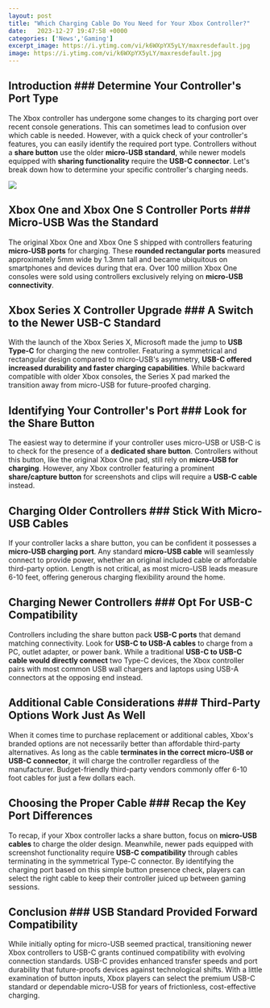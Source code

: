 ```yaml
---
layout: post
title: "Which Charging Cable Do You Need for Your Xbox Controller?"
date:   2023-12-27 19:47:58 +0000
categories: ['News','Gaming']
excerpt_image: https://i.ytimg.com/vi/k6WXpYX5yLY/maxresdefault.jpg
image: https://i.ytimg.com/vi/k6WXpYX5yLY/maxresdefault.jpg
---
```


## Introduction ### Determine Your Controller's Port Type
The Xbox controller has undergone some changes to its charging port over recent console generations. This can sometimes lead to confusion over which cable is needed. However, with a quick check of your controller's features, you can easily identify the required port type. 
Controllers without a **share button** use the older **micro-USB standard**, while newer models equipped with **sharing functionality** require the **USB-C connector**. Let's break down how to determine your specific controller's charging needs.

![](https://i.ytimg.com/vi/_iYabJ7NT9A/maxresdefault.jpg)
##  Xbox One and Xbox One S Controller Ports ### Micro-USB Was the Standard  
The original Xbox One and Xbox One S shipped with controllers featuring **micro-USB ports** for charging. These **rounded rectangular ports** measured approximately 5mm wide by 1.3mm tall and became ubiquitous on smartphones and devices during that era. Over 100 million Xbox One consoles were sold using controllers exclusively relying on **micro-USB connectivity**.
##  Xbox Series X Controller Upgrade ### A Switch to the Newer USB-C Standard
With the launch of the Xbox Series X, Microsoft made the jump to **USB Type-C** for charging the new controller. Featuring a symmetrical and rectangular design compared to micro-USB's asymmetry, **USB-C offered increased durability and faster charging capabilities**. While backward compatible with older Xbox consoles, the Series X pad marked the transition away from micro-USB for future-proofed charging.
##  Identifying Your Controller's Port ### Look for the Share Button 
The easiest way to determine if your controller uses micro-USB or USB-C is to check for the presence of a **dedicated share button**. Controllers without this button, like the original Xbox One pad, still rely on **micro-USB for charging**. However, any Xbox controller featuring a prominent **share/capture button** for screenshots and clips will require a **USB-C cable** instead.
##  Charging Older Controllers ### Stick With Micro-USB Cables
If your controller lacks a share button, you can be confident it possesses a **micro-USB charging port**. Any standard **micro-USB cable** will seamlessly connect to provide power, whether an original included cable or affordable third-party option. Length is not critical, as most micro-USB leads measure 6-10 feet, offering generous charging flexibility around the home.
##  Charging Newer Controllers ### Opt For USB-C Compatibility 
Controllers including the share button pack **USB-C ports** that demand matching connectivity. Look for **USB-C to USB-A cables** to charge from a PC, outlet adapter, or power bank. While a traditional **USB-C to USB-C cable would directly connect** two Type-C devices, the Xbox controller pairs with most common USB wall chargers and laptops using USB-A connectors at the opposing end instead. 
##  Additional Cable Considerations ### Third-Party Options Work Just As Well
When it comes time to purchase replacement or additional cables, Xbox's branded options are not necessarily better than affordable third-party alternatives. As long as the cable **terminates in the correct micro-USB or USB-C connector**, it will charge the controller regardless of the manufacturer. Budget-friendly third-party vendors commonly offer 6-10 foot cables for just a few dollars each. 
##  Choosing the Proper Cable ### Recap the Key Port Differences
To recap, if your Xbox controller lacks a share button, focus on **micro-USB cables** to charge the older design. Meanwhile, newer pads equipped with screenshot functionality require **USB-C compatibility** through cables terminating in the symmetrical Type-C connector. By identifying the charging port based on this simple button presence check, players can select the right cable to keep their controller juiced up between gaming sessions.
## Conclusion ### USB Standard Provided Forward Compatibility
While initially opting for micro-USB seemed practical, transitioning newer Xbox controllers to USB-C grants continued compatibility with evolving connection standards. USB-C provides enhanced transfer speeds and port durability that future-proofs devices against technological shifts. With a little examination of button inputs, Xbox players can select the premium USB-C standard or dependable micro-USB for years of frictionless, cost-effective charging.